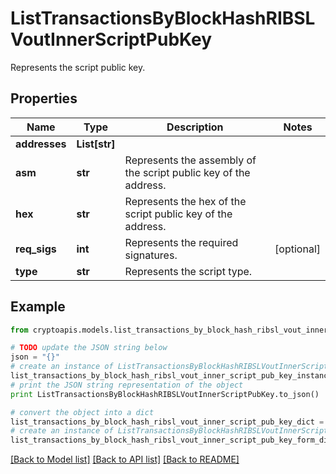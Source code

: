 # ListTransactionsByBlockHashRIBSLVoutInnerScriptPubKey

Represents the script public key.

## Properties
Name | Type | Description | Notes
------------ | ------------- | ------------- | -------------
**addresses** | **List[str]** |  | 
**asm** | **str** | Represents the assembly of the script public key of the address. | 
**hex** | **str** | Represents the hex of the script public key of the address. | 
**req_sigs** | **int** | Represents the required signatures. | [optional] 
**type** | **str** | Represents the script type. | 

## Example

```python
from cryptoapis.models.list_transactions_by_block_hash_ribsl_vout_inner_script_pub_key import ListTransactionsByBlockHashRIBSLVoutInnerScriptPubKey

# TODO update the JSON string below
json = "{}"
# create an instance of ListTransactionsByBlockHashRIBSLVoutInnerScriptPubKey from a JSON string
list_transactions_by_block_hash_ribsl_vout_inner_script_pub_key_instance = ListTransactionsByBlockHashRIBSLVoutInnerScriptPubKey.from_json(json)
# print the JSON string representation of the object
print ListTransactionsByBlockHashRIBSLVoutInnerScriptPubKey.to_json()

# convert the object into a dict
list_transactions_by_block_hash_ribsl_vout_inner_script_pub_key_dict = list_transactions_by_block_hash_ribsl_vout_inner_script_pub_key_instance.to_dict()
# create an instance of ListTransactionsByBlockHashRIBSLVoutInnerScriptPubKey from a dict
list_transactions_by_block_hash_ribsl_vout_inner_script_pub_key_form_dict = list_transactions_by_block_hash_ribsl_vout_inner_script_pub_key.from_dict(list_transactions_by_block_hash_ribsl_vout_inner_script_pub_key_dict)
```
[[Back to Model list]](../README.md#documentation-for-models) [[Back to API list]](../README.md#documentation-for-api-endpoints) [[Back to README]](../README.md)


